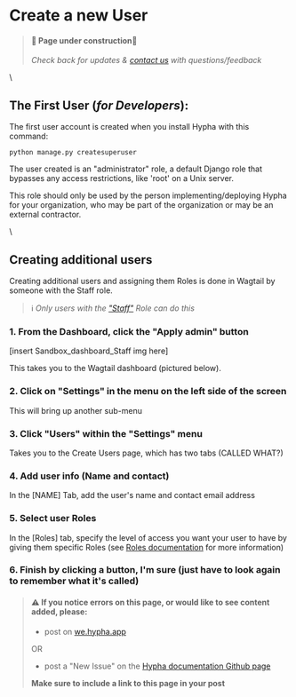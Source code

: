 # Create a new User

> #### 🚧 Page under construction🚧
>
> _Check back for updates &_ [_contact us_](https://github.com/HyphaApp/hypha-docs/tree/17bf7118cadebd0b4544d77265ae6bad8510d4eb/gettingstarted\_overview/we.hypha.app) _with questions/feedback_

\


## The First User (_for Developers_):

The first user account is created when you install Hypha with this command:

```
python manage.py createsuperuser
```

The user created is an "administrator" role, a default Django role that bypasses any access restrictions, like 'root' on a Unix server.

This role should only be used by the person implementing/deploying Hypha for your organization, who may be part of the organization or may be an external contractor.

\


## Creating additional users

Creating additional users and assigning them Roles is done in Wagtail by someone with the Staff role.

> ℹ️ _Only users with the_ [_"Staff"_](../../gettingstarted\_overview/gettingstarted\_overview/hypha\_roles.md) _Role can do this_

### 1. From the Dashboard, click the "Apply admin" button

\[insert Sandbox\_dashboard\_Staff img here]

This takes you to the Wagtail dashboard (pictured below).

### 2. Click on "Settings" in the menu on the left side of the screen

This will bring up another sub-menu

### 3. Click "Users" within the "Settings" menu

Takes you to the Create Users page, which has two tabs (CALLED WHAT?)

### 4. Add user info (Name and contact)

In the \[NAME] Tab, add the user's name and contact email address

### 5. Select user Roles

In the \[Roles] tab, specify the level of access you want your user to have by giving them specific Roles (see [Roles documentation](../../gettingstarted\_overview/gettingstarted\_overview/hypha\_roles.md%C3%9F) for more information)

### 6. Finish by clicking a button, I'm sure (just have to look again to remember what it's called)

> #### ⚠️ If you notice errors on this page, or would like to see content added, please:
>
> * post on [we.hypha.app](https://github.com/HyphaApp/hypha-docs/tree/d18f0a73a801778bd0eae53bce657858317053ba/gettingstarted\_overview/we.hypha.app)
>
> OR
>
> * post a "New Issue" on the [Hypha documentation Github page](https://github.com/HyphaApp/hypha-docs/issues)
>
> **Make sure to include a link to this page in your post**

